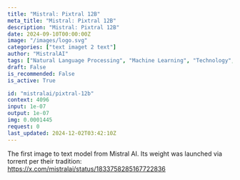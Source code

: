 ```yaml
---
title: "Mistral: Pixtral 12B"
meta_title: "Mistral: Pixtral 12B"
description: "Mistral: Pixtral 12B"
date: 2024-09-10T00:00:00Z
image: "/images/logo.svg"
categories: ["text imaget 2 text"]
author: "MistralAI"
tags: ["Natural Language Processing", "Machine Learning", "Technology", "Generative AI", "Data Science"]
draft: False
is_recommended: False
is_active: True

id: "mistralai/pixtral-12b"
context: 4096
input: 1e-07
output: 1e-07
img: 0.0001445
request: 0
last_updated: 2024-12-02T03:42:10Z
---
```


The first image to text model from Mistral AI. Its weight was launched via torrent per their tradition: https://x.com/mistralai/status/1833758285167722836

